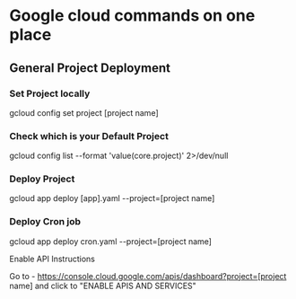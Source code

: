 # Google cloud commands on one place

## General Project Deployment

### Set Project locally
gcloud config set project [project name]


### Check which is your Default Project
gcloud config list --format 'value(core.project)' 2>/dev/null


### Deploy Project
gcloud app deploy [app].yaml --project=[project name]


### Deploy Cron job
gcloud app deploy cron.yaml --project=[project name]


Enable API Instructions

Go to - https://console.cloud.google.com/apis/dashboard?project=[project name] and click to "ENABLE APIS AND SERVICES"
